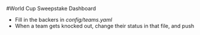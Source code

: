 #World Cup Sweepstake Dashboard

* Fill in the backers in _config/teams.yaml_
* When a team gets knocked out, change their status in that file, and push

